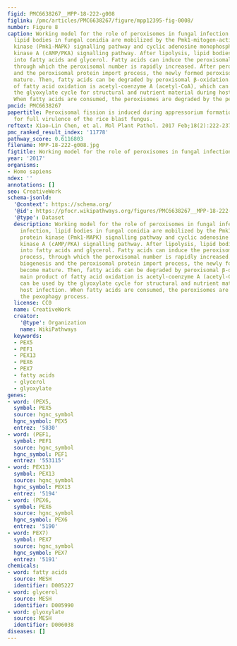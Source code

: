 ```yaml
---
figid: PMC6638267__MPP-18-222-g008
figlink: /pmc/articles/PMC6638267/figure/mpp12395-fig-0008/
number: Figure 8
caption: Working model for the role of peroxisomes in fungal infection. During infection,
  lipid bodies in fungal conidia are mobilized by the Pmk1‐mitogen‐activated protein
  kinase (Pmk1‐MAPK) signalling pathway and cyclic adenosine monophosphate/protein
  kinase A (cAMP/PKA) signalling pathway. After lipolysis, lipid bodies are degraded
  into fatty acids and glycerol. Fatty acids can induce the peroxisomal fission process,
  through which the peroxisomal number is rapidly increased. After peroxisome biogenesis
  and the peroxisomal protein import process, the newly formed peroxisomes become
  mature. Then, fatty acids can be degraded by peroxisomal β‐oxidation. The main product
  of fatty acid oxidation is acetyl‐coenzyme A (acetyl‐CoA), which can be used by
  the glyoxylate cycle for structural and nutrient material during host infection.
  When fatty acids are consumed, the peroxisomes are degraded by the pexophagy process.
pmcid: PMC6638267
papertitle: Peroxisomal fission is induced during appressorium formation and is required
  for full virulence of the rice blast fungus.
reftext: Xiao‐Lin Chen, et al. Mol Plant Pathol. 2017 Feb;18(2):222-237.
pmc_ranked_result_index: '11778'
pathway_score: 0.6116803
filename: MPP-18-222-g008.jpg
figtitle: Working model for the role of peroxisomes in fungal infection
year: '2017'
organisms:
- Homo sapiens
ndex: ''
annotations: []
seo: CreativeWork
schema-jsonld:
  '@context': https://schema.org/
  '@id': https://pfocr.wikipathways.org/figures/PMC6638267__MPP-18-222-g008.html
  '@type': Dataset
  description: Working model for the role of peroxisomes in fungal infection. During
    infection, lipid bodies in fungal conidia are mobilized by the Pmk1‐mitogen‐activated
    protein kinase (Pmk1‐MAPK) signalling pathway and cyclic adenosine monophosphate/protein
    kinase A (cAMP/PKA) signalling pathway. After lipolysis, lipid bodies are degraded
    into fatty acids and glycerol. Fatty acids can induce the peroxisomal fission
    process, through which the peroxisomal number is rapidly increased. After peroxisome
    biogenesis and the peroxisomal protein import process, the newly formed peroxisomes
    become mature. Then, fatty acids can be degraded by peroxisomal β‐oxidation. The
    main product of fatty acid oxidation is acetyl‐coenzyme A (acetyl‐CoA), which
    can be used by the glyoxylate cycle for structural and nutrient material during
    host infection. When fatty acids are consumed, the peroxisomes are degraded by
    the pexophagy process.
  license: CC0
  name: CreativeWork
  creator:
    '@type': Organization
    name: WikiPathways
  keywords:
  - PEX5
  - PEF1
  - PEX13
  - PEX6
  - PEX7
  - fatty acids
  - glycerol
  - glyoxylate
genes:
- word: (PEX5,
  symbol: PEX5
  source: hgnc_symbol
  hgnc_symbol: PEX5
  entrez: '5830'
- word: (PEF1,
  symbol: PEF1
  source: hgnc_symbol
  hgnc_symbol: PEF1
  entrez: '553115'
- word: PEX13)
  symbol: PEX13
  source: hgnc_symbol
  hgnc_symbol: PEX13
  entrez: '5194'
- word: (PEX6,
  symbol: PEX6
  source: hgnc_symbol
  hgnc_symbol: PEX6
  entrez: '5190'
- word: PEX7)
  symbol: PEX7
  source: hgnc_symbol
  hgnc_symbol: PEX7
  entrez: '5191'
chemicals:
- word: fatty acids
  source: MESH
  identifier: D005227
- word: glycerol
  source: MESH
  identifier: D005990
- word: glyoxylate
  source: MESH
  identifier: D006038
diseases: []
---
```

